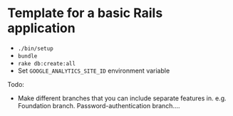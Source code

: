# Template for a basic Rails application

- `./bin/setup`
- `bundle`
- `rake db:create:all`
- Set `GOOGLE_ANALYTICS_SITE_ID` environment variable

Todo:

- Make different branches that you can include separate features in. e.g. Foundation branch. Password-authentication branch....